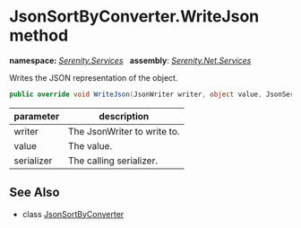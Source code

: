 # JsonSortByConverter.WriteJson method
**namespace:** *[Serenity.Services](../../README.md#serenity.services-namespace)*   **assembly**: *[Serenity.Net.Services](../../README.md)*

Writes the JSON representation of the object.

```csharp
public override void WriteJson(JsonWriter writer, object value, JsonSerializer serializer)
```

| parameter | description |
| --- | --- |
| writer | The JsonWriter to write to. |
| value | The value. |
| serializer | The calling serializer. |

## See Also

* class [JsonSortByConverter](../JsonSortByConverter.md)